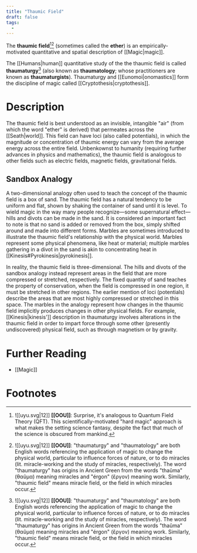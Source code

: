 ```yaml
---
title: "Thaumic Field"
draft: false
tags:
  - 
---
```


The **thaumic field**[^qft][^thau] (sometimes called the **ether**) is an empirically-motivated quantitative and spatial description of [[Magic|magic]].  

The [[Humans|human]] quantitative study of the the thaumic field is called **thaumaturgy**[^thau] (also known as **thaumatology**; whose practitioners are known as **thaumaturgists**). Thaumaturgy and [[Eunomoi|onomastics]] form the discipline of magic called [[Cryptothesis|cryptothesis]].

# Description
The thaumic field is best understood as an invisible, intangible "air" (from which the word "ether" is derived) that permeates across the [[Seath|world]]. This field can have loci (also called potentials), in which the magnitude or concentration of thaumic energy  can vary from the average energy across the entire field. Unbenkownst to humanity (requiring further advances in physics and mathematics), the thaumic field is analogous to other fields such as electric fields, magnetic fields, gravitational fields.

## Sandbox Analogy
A two-dimensional analogy often used to teach the concept of the thaumic field is a box of sand. The thaumic field has a natural tendency to be uniform and flat, shown by shaking the container of sand until it is level. To wield magic in the way many people recognize—some supernatural effect—hills and divots can be made in the sand. It is considered an important fact to note is that no sand is added or removed from the box, simply shifted around and made into different forms. Marbles are sometimes introduced to illustrate the thaumic field's relationship with the physical world. Marbles represent some physical phenomena, like heat or material; multiple marbles gathering in a divot in the sand is akin to concentrating heat in [[Kinesis#Pyrokinesis|pyrokinesis]].

In reality, the thaumic field is three-dimensional. The hills and divots of the sandbox analogy instead represent areas in the field that are more compressed or stretched, respectively. The fixed quantity of sand teaches the property of conservation, when the field is compressed in one region, it must be stretched in other regions. The earlier mention of loci (potentials) describe the areas that are most highly compressed or stretched in this space. The marbles in the analogy represent how changes in the thaumic field implicitly produces changes in other physical fields. For example, [[Kinesis|kinesis']] description in thaumaturgy involves alterations in the thaumic field in order to impart force through some other (presently undiscovered) physical field, such as through magnetism or by gravity.

# Further Reading
- [[Magic]]

# Footnotes
[^qft]: ![[uyu.svg|12]] **[[OOU]]**: Surprise, it's analogous to Quantum Field Theory (QFT). This scientifically-motivated "hard magic" approach is what makes the setting science fantasy, despite the fact that much of the science is obscured from mankind.

[^thau]: ![[uyu.svg|12]] **[[OOU]]**: "thaumaturgy" and "thaumatology" are both English words referencing the application of magic to change the physical world, particular to influence forces of nature, or to do miracles (lit. miracle-working and the study of miracles, respectively). The word "thaumaturgy" has origins in Ancient Green from the words "thaûma" (θαῦμα) meaning miracles and "érgon" (ἔργον) meaning work. Similarly, "thaumic field" means miracle field, or the field in which miracles occur.